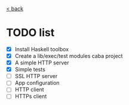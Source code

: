 [< back](../README.md)

# TODO list

- [x] Install Haskell toolbox
- [x] Create a lib/exec/test modules caba project
- [x] A simple HTTP server
- [x] Simple tests
- [ ] SSL HTTP server
- [ ] App configuration
- [ ] HTTP client
- [ ] HTTPs client
